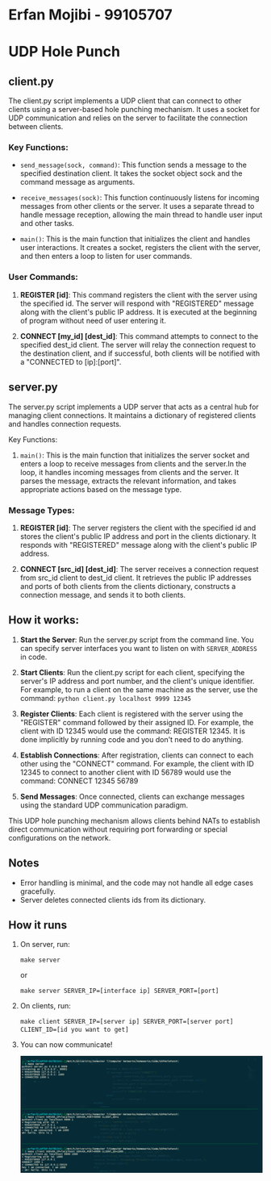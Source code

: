 # Erfan Mojibi - 99105707
# UDP Hole Punch


## client.py

The client.py script implements a UDP client that can connect to other clients using a server-based hole punching mechanism. It uses a socket for UDP communication and relies on the server to facilitate the connection between clients.

### Key Functions:

* ``send_message(sock, command)``: This function sends a message to the specified destination client. It takes the socket object sock and the command message as arguments.

* ``receive_messages(sock)``: This function continuously listens for incoming messages from other clients or the server. It uses a separate thread to handle message reception, allowing the main thread to handle user input and other tasks.

* ``main()``: This is the main function that initializes the client and handles user interactions. It creates a socket, registers the client with the server, and then enters a loop to listen for user commands.

### User Commands:

1. **REGISTER [id]**: This command registers the client with the server using the specified id. The server will respond with "REGISTERED" message along with the client's public IP address. It is executed at the beginning of program without need of user entering it.

2. **CONNECT [my_id] [dest_id]**: This command attempts to connect to the specified dest_id client. The server will relay the connection request to the destination client, and if successful, both clients will be notified with a "CONNECTED to [ip]:[port]".

## server.py

The server.py script implements a UDP server that acts as a central hub for managing client connections. It maintains a dictionary of registered clients and handles connection requests.

Key Functions:

1. ``main()``: This is the main function that initializes the server socket and enters a loop to receive messages from clients and the server.In the loop, it handles incoming messages from clients and the server. It parses the message, extracts the relevant information, and takes appropriate actions based on the message type.

### Message Types:

1. **REGISTER [id]**: The server registers the client with the specified id and stores the client's public IP address and port in the clients dictionary. It responds with "REGISTERED" message along with the client's public IP address.

2. **CONNECT [src_id] [dest_id]**: The server receives a connection request from src_id client to dest_id client. It retrieves the public IP addresses and ports of both clients from the clients dictionary, constructs a connection message, and sends it to both clients.

## How it works:

1. **Start the Server**: Run the server.py script from the command line. You can specify server interfaces you want to listen on with `SERVER_ADDRESS` in code.

2. **Start Clients**: Run the client.py script for each client, specifying the server's IP address and port number, and the client's unique identifier. For example, to run a client on the same machine as the server, use the command: ``python client.py localhost 9999 12345``

3. **Register Clients**: Each client is registered with the server using the "REGISTER" command followed by their assigned ID. For example, the client with ID 12345 would use the command: REGISTER 12345. It is done implicitly by running code and you don't need to do anything.

4. **Establish Connections**: After registration, clients can connect to each other using the "CONNECT" command. For example, the client with ID 12345 to connect to another client with ID 56789 would use the command: CONNECT 12345 56789

5. **Send Messages**: Once connected, clients can exchange messages using the standard UDP communication paradigm.

This UDP hole punching mechanism allows clients behind NATs to establish direct communication without requiring port forwarding or special configurations on the network.

## Notes
* Error handling is minimal, and the code may not handle all edge cases gracefully.
* Server deletes connected clients ids from its dictionary.

## How it runs
1. On server, run: 
   ```
   make server
   ``` 
   or 
   ```
   make server SERVER_IP=[interface ip] SERVER_PORT=[port]
   ```
2. On clients, run:
   ```
   make client SERVER_IP=[server ip] SERVER_PORT=[server port] CLIENT_ID=[id you want to get]
   ```
3. You can now communicate!
   
    ![Alt text](image-1.png)